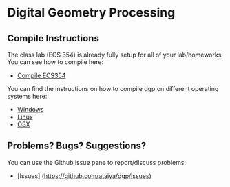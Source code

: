 # Digital Geometry Processing

## Compile Instructions
The class lab (ECS 354) is already fully setup for all of your lab/homeworks. You can see how to compile here:

* [Compile ECS354](https://github.com/ataiya/dgp/wiki/Compile-ECS354)

You can find the instructions on how to compile dgp on different operating systems here:

* [Windows](https://github.com/ataiya/dgp/wiki/Compiling-in-Windows)
* [Linux](https://github.com/ataiya/dgp/wiki/Compiling-in-Linux)
* [OSX](https://github.com/ataiya/dgp/wiki/Compiling-in-OSX)

## Problems? Bugs? Suggestions?
You can use the Github issue pane to report/discuss problems:

* [Issues] (https://github.com/ataiya/dgp/issues)
